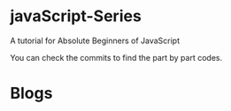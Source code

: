 # javaScript-Series
A tutorial for Absolute Beginners of JavaScript

You can check the commits to find the part by part codes.

# Blogs
